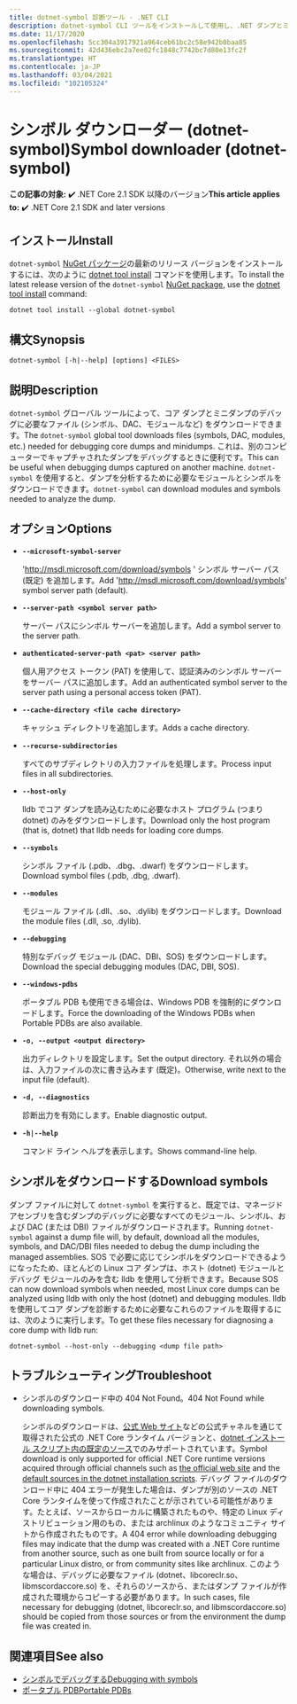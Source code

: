 ```yaml
---
title: dotnet-symbol 診断ツール - .NET CLI
description: dotnet-symbol CLI ツールをインストールして使用し、.NET ダンプとミニダンプのデバッグに必要なファイルをダウンロードする方法について学習します。
ms.date: 11/17/2020
ms.openlocfilehash: 5cc304a3917921a964ceb61bc2c58e942b0baa85
ms.sourcegitcommit: 42d436ebc2a7ee02fc1848c7742bc7d80e13fc2f
ms.translationtype: HT
ms.contentlocale: ja-JP
ms.lasthandoff: 03/04/2021
ms.locfileid: "102105324"
---
```

# <a name="symbol-downloader-dotnet-symbol"></a><span data-ttu-id="9ea77-103">シンボル ダウンローダー (dotnet-symbol)</span><span class="sxs-lookup"><span data-stu-id="9ea77-103">Symbol downloader (dotnet-symbol)</span></span>

<span data-ttu-id="9ea77-104">**この記事の対象:** ✔️ .NET Core 2.1 SDK 以降のバージョン</span><span class="sxs-lookup"><span data-stu-id="9ea77-104">**This article applies to:** ✔️ .NET Core 2.1 SDK and later versions</span></span>

## <a name="install"></a><span data-ttu-id="9ea77-105">インストール</span><span class="sxs-lookup"><span data-stu-id="9ea77-105">Install</span></span>

<span data-ttu-id="9ea77-106">`dotnet-symbol` [NuGet パッケージ](https://www.nuget.org/packages/dotnet-symbol)の最新のリリース バージョンをインストールするには、次のように [dotnet tool install](../tools/dotnet-tool-install.md) コマンドを使用します。</span><span class="sxs-lookup"><span data-stu-id="9ea77-106">To install the latest release version of the `dotnet-symbol` [NuGet package](https://www.nuget.org/packages/dotnet-symbol), use the [dotnet tool install](../tools/dotnet-tool-install.md) command:</span></span>

```dotnetcli
dotnet tool install --global dotnet-symbol
```

## <a name="synopsis"></a><span data-ttu-id="9ea77-107">構文</span><span class="sxs-lookup"><span data-stu-id="9ea77-107">Synopsis</span></span>

```console
dotnet-symbol [-h|--help] [options] <FILES>
```

## <a name="description"></a><span data-ttu-id="9ea77-108">説明</span><span class="sxs-lookup"><span data-stu-id="9ea77-108">Description</span></span>

<span data-ttu-id="9ea77-109">`dotnet-symbol` グローバル ツールによって、コア ダンプとミニダンプのデバッグに必要なファイル (シンボル、DAC、モジュールなど) をダウンロードできます。</span><span class="sxs-lookup"><span data-stu-id="9ea77-109">The `dotnet-symbol` global tool downloads files (symbols, DAC, modules, etc.) needed for debugging core dumps and minidumps.</span></span> <span data-ttu-id="9ea77-110">これは、別のコンピューターでキャプチャされたダンプをデバッグするときに便利です。</span><span class="sxs-lookup"><span data-stu-id="9ea77-110">This can be useful when debugging dumps captured on another machine.</span></span> <span data-ttu-id="9ea77-111">`dotnet-symbol` を使用すると、ダンプを分析するために必要なモジュールとシンボルをダウンロードできます。</span><span class="sxs-lookup"><span data-stu-id="9ea77-111">`dotnet-symbol` can download modules and symbols needed to analyze the dump.</span></span>

## <a name="options"></a><span data-ttu-id="9ea77-112">オプション</span><span class="sxs-lookup"><span data-stu-id="9ea77-112">Options</span></span>

- **`--microsoft-symbol-server`**

  <span data-ttu-id="9ea77-113">'http://msdl.microsoft.com/download/symbols ' シンボル サーバー パス (既定) を追加します。</span><span class="sxs-lookup"><span data-stu-id="9ea77-113">Add 'http://msdl.microsoft.com/download/symbols' symbol server path (default).</span></span>

- **`--server-path <symbol server path>`**

  <span data-ttu-id="9ea77-114">サーバー パスにシンボル サーバーを追加します。</span><span class="sxs-lookup"><span data-stu-id="9ea77-114">Add a symbol server to the server path.</span></span>

- **`authenticated-server-path <pat> <server path>`**

  <span data-ttu-id="9ea77-115">個人用アクセス トークン (PAT) を使用して、認証済みのシンボル サーバーをサーバー パスに追加します。</span><span class="sxs-lookup"><span data-stu-id="9ea77-115">Add an authenticated symbol server to the server path using a personal access token (PAT).</span></span>

- **`--cache-directory <file cache directory>`**

  <span data-ttu-id="9ea77-116">キャッシュ ディレクトリを追加します。</span><span class="sxs-lookup"><span data-stu-id="9ea77-116">Adds a cache directory.</span></span>

- **`--recurse-subdirectories`**

  <span data-ttu-id="9ea77-117">すべてのサブディレクトリの入力ファイルを処理します。</span><span class="sxs-lookup"><span data-stu-id="9ea77-117">Process input files in all subdirectories.</span></span>

- **`--host-only`**

  <span data-ttu-id="9ea77-118">lldb でコア ダンプを読み込むために必要なホスト プログラム (つまり dotnet) のみをダウンロードします。</span><span class="sxs-lookup"><span data-stu-id="9ea77-118">Download only the host program (that is, dotnet) that lldb needs for loading core dumps.</span></span>

- **`--symbols`**

  <span data-ttu-id="9ea77-119">シンボル ファイル (.pdb、.dbg、.dwarf) をダウンロードします。</span><span class="sxs-lookup"><span data-stu-id="9ea77-119">Download symbol files (.pdb, .dbg, .dwarf).</span></span>

- **`--modules`**

  <span data-ttu-id="9ea77-120">モジュール ファイル (.dll、.so、.dylib) をダウンロードします。</span><span class="sxs-lookup"><span data-stu-id="9ea77-120">Download the module files (.dll, .so, .dylib).</span></span>

- **`--debugging`**

  <span data-ttu-id="9ea77-121">特別なデバッグ モジュール (DAC、DBI、SOS) をダウンロードします。</span><span class="sxs-lookup"><span data-stu-id="9ea77-121">Download the special debugging modules (DAC, DBI, SOS).</span></span>

- **`--windows-pdbs`**

  <span data-ttu-id="9ea77-122">ポータブル PDB も使用できる場合は、Windows PDB を強制的にダウンロードします。</span><span class="sxs-lookup"><span data-stu-id="9ea77-122">Force the downloading of the Windows PDBs when Portable PDBs are also available.</span></span>

- **`-o, --output <output directory>`**

  <span data-ttu-id="9ea77-123">出力ディレクトリを設定します。</span><span class="sxs-lookup"><span data-stu-id="9ea77-123">Set the output directory.</span></span> <span data-ttu-id="9ea77-124">それ以外の場合は、入力ファイルの次に書き込みます (既定)。</span><span class="sxs-lookup"><span data-stu-id="9ea77-124">Otherwise, write next to the input file (default).</span></span>

- **`-d, --diagnostics`**

  <span data-ttu-id="9ea77-125">診断出力を有効にします。</span><span class="sxs-lookup"><span data-stu-id="9ea77-125">Enable diagnostic output.</span></span>

- **`-h|--help`**

  <span data-ttu-id="9ea77-126">コマンド ライン ヘルプを表示します。</span><span class="sxs-lookup"><span data-stu-id="9ea77-126">Shows command-line help.</span></span>

## <a name="download-symbols"></a><span data-ttu-id="9ea77-127">シンボルをダウンロードする</span><span class="sxs-lookup"><span data-stu-id="9ea77-127">Download symbols</span></span>

<span data-ttu-id="9ea77-128">ダンプ ファイルに対して `dotnet-symbol` を実行すると、既定では、マネージド アセンブリを含むダンプのデバッグに必要なすべてのモジュール、シンボル、および DAC (または DBI) ファイルがダウンロードされます。</span><span class="sxs-lookup"><span data-stu-id="9ea77-128">Running `dotnet-symbol` against a dump file will, by default, download all the modules, symbols, and DAC/DBI files needed to debug the dump including the managed assemblies.</span></span> <span data-ttu-id="9ea77-129">SOS で必要に応じてシンボルをダウンロードできるようになったため、ほとんどの Linux コア ダンプは、ホスト (dotnet) モジュールとデバッグ モジュールのみを含む lldb を使用して分析できます。</span><span class="sxs-lookup"><span data-stu-id="9ea77-129">Because SOS can now download symbols when needed, most Linux core dumps can be analyzed using lldb with only the host (dotnet) and debugging modules.</span></span> <span data-ttu-id="9ea77-130">lldb を使用してコア ダンプを診断するために必要なこれらのファイルを取得するには、次のように実行します。</span><span class="sxs-lookup"><span data-stu-id="9ea77-130">To get these files necessary for diagnosing a core dump with lldb run:</span></span>

```console
dotnet-symbol --host-only --debugging <dump file path>
```

## <a name="troubleshoot"></a><span data-ttu-id="9ea77-131">トラブルシューティング</span><span class="sxs-lookup"><span data-stu-id="9ea77-131">Troubleshoot</span></span>

- <span data-ttu-id="9ea77-132">シンボルのダウンロード中の 404 Not Found。</span><span class="sxs-lookup"><span data-stu-id="9ea77-132">404 Not Found while downloading symbols.</span></span>

   <span data-ttu-id="9ea77-133">シンボルのダウンロードは、[公式 Web サイト](https://dotnet.microsoft.com/download/dotnet)などの公式チャネルを通じて取得された公式の .NET Core ランタイム バージョンと、[dotnet インストール スクリプト内の既定のソース](../tools/dotnet-install-script.md)でのみサポートされています。</span><span class="sxs-lookup"><span data-stu-id="9ea77-133">Symbol download is only supported for official .NET Core runtime versions acquired through official channels such as [the official web site](https://dotnet.microsoft.com/download/dotnet) and the [default sources in the dotnet installation scripts](../tools/dotnet-install-script.md).</span></span> <span data-ttu-id="9ea77-134">デバッグ ファイルのダウンロード中に 404 エラーが発生した場合は、ダンプが別のソースの .NET Core ランタイムを使って作成されたことが示されている可能性があります。たとえば、ソースからローカルに構築されたものや、特定の Linux ディストリビューション用のもの、または archlinux のようなコミュニティ サイトから作成されたものです。</span><span class="sxs-lookup"><span data-stu-id="9ea77-134">A 404 error while downloading debugging files may indicate that the dump was created with a .NET Core runtime from another source, such as one built from source locally or for a particular Linux distro, or from community sites like archlinux.</span></span> <span data-ttu-id="9ea77-135">このような場合は、デバッグに必要なファイル (dotnet、libcoreclr.so、libmscordaccore.so) を、それらのソースから、またはダンプ ファイルが作成された環境からコピーする必要があります。</span><span class="sxs-lookup"><span data-stu-id="9ea77-135">In such cases, file necessary for debugging (dotnet, libcoreclr.so, and libmscordaccore.so) should be copied from those sources or from the environment the dump file was created in.</span></span>

## <a name="see-also"></a><span data-ttu-id="9ea77-136">関連項目</span><span class="sxs-lookup"><span data-stu-id="9ea77-136">See also</span></span>

* [<span data-ttu-id="9ea77-137">シンボルでデバッグする</span><span class="sxs-lookup"><span data-stu-id="9ea77-137">Debugging with symbols</span></span>](/windows/win32/dxtecharts/debugging-with-symbols)
* [<span data-ttu-id="9ea77-138">ポータブル PDB</span><span class="sxs-lookup"><span data-stu-id="9ea77-138">Portable PDBs</span></span>](https://github.com/dotnet/core/blob/master/Documentation/diagnostics/portable_pdb.md)
